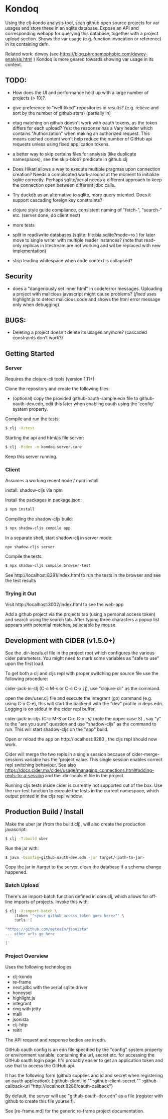 # Kondoq

Using the clj-kondo analysis tool, scan github open source projects for var usages and store these in an sqlite
 database.
Expose an API and corresponding webapp for querying this database, together with a project upload section. 
Shows the var usage (e.g. function invocation or reference) in its containing defn.

Related work: dewey (see https://blog.phronemophobic.com/dewey-analysis.html )
Kondoq is more geared towards showing var usage in its context.

## TODO:
- How does the UI and performance hold up with a large number of projects (> 10)?. 
- give preference to "well-liked" repositories in results? (e.g. retieve and sort by the number of github stars)
  (partially in)
- etag matching on github doesn't work with oauth tokens, as the token differs for each upload?
  Yes: the response has a Vary header which contains "Authorization" when making an authorized request. This means
  cached content won't help reduce the number of GitHub api requests unless using fixed application tokens.

- a better way to skip certains files for analysis (like duplicate namespaces), see the skip-blob? predicate in
  github.clj

- Does Hikari allows a way to execute multiple pragmas upon connection creation? Needs a complicated work-around at
  the moment to initialize sqlite correctly. Perhaps sqlite/xerial needs a different approach to keep the
  connection open between different jdbc calls.

- Try duckdb as an alternative to sqlite, more query oriented. Does it support cascading foreign key constraints?

- clojure style guide compliance, consistent naming of "fetch-", "search-" etc. (server done, do client next)
- more tests
- split in read/write databases (sqlite: file:bla.sqlite?mode=ro ) for later move to single writer with multiple
  reader instances?
  (note that read-only replicas in litestream are not working and wil be replaced with new implementation)
- strip leading whitespace when code context is collapsed?

## Security
- does a "dangeriously set inner html" in code/error messages. Uploading a project with malicious
  javascript might cause problems? (*fixed* uses highlight.js to detect malicious code and shows the html error
  message only when debugging)

## BUGS:
- Deleting a project doesn't delete its usages anymore? (cascaded constraints don't work?)

## Getting Started

### Server

Requires the  clojure-cli tools (version 1.11+)

Clone the repository and create the following files:
- (optional) copy the provided github-oauth-sample.edn file to github-oauth-dev.edn, edit this later when enabling
  oauth using the 'config' system property.

Compile and run the tests:

```sh
$ clj -X:test
```

Starting the api and html/js file server:

```sh
$ clj -M:dev -m kondoq.server.core
```

Keep this server running.

### Client
Assumes a working recent node / npm install

install: shadow-cljs via npm

Install the packages in package.json:

```sh
$ npm install
```

Compiling the shadow-cljs build:

```sh
$ npx shadow-cljs compile app
```

In a separate shell, start shadow-clj in server mode:
```
npx shadow-cljs server
```

Compile the tests:

```sh
$ npx shadow-cljs compile browser-test
```

See http://localhost:8281/index.html to run the tests in the browser and see the test results

### Trying it Out

Visit http://localhost:3002/index.html to see the web-app

Add a github project via the projects tab (using a personal access token) and search using the search tab. After
typing three characters a popup list appears with potential matches, selectable by mouse.

## Development with CIDER (v1.5.0+)

See the .dir-locals.el file in the project root which configures the various cider parameters. You might need to
mark some variables as "safe to use" upon the first load.

To get both a clj and cljs repl with proper switching per source file use the following procedure:

cider-jack-in-clj  (C-c M-s or C-c C-x j j), use "clojure-cli" as the command.

open the dev/user.clj file and execute the integrant (go) command (e.g. using C-x C-e), this will start the backend
with the "dev" profile in deps.edn. Logging is on stdout in the cider repl buffer.

cider-jack-in-cljs (C-c M-S or C-c C-x j s) (note the upper-case S) , say "y" to the "are you sure" question and use
"shadow-cljs" as the command to run. This will start shadow-cljs on the "app" build.

Open or reload the app on http://localhost:8280 , the cljs repl should now work.

Cider will merge the two repls in a single session because of cider-merge-sessions variable has the 'project
value. This single session enables correct repl switching behaviour.
See also https://docs.cider.mx/cider/usage/managing_connections.html#adding-repls-to-a-session and the
.dir-locals.el file in the project.

Running cljs tests inside cider is currently not supported out of the box. Use the run-test function to execute the
tests in the current namespace, which output printed in the cljs repl window.

## Production Build / Install

Make the uber jar (from the build.clj), will also create the production javascript:

```sh
$ clj -T:build uber
```

Run the jar with:

```sh
$ java -Dconfig=github-oauth-dev.edn -jar target/<path-to-jar>
```

Copy the jar in /target to the server, clean the database if a schema change happened.

### Batch Upload
There's an import-batch function defined in core.clj, which allows for off-line imports of projects. Invoke this
with:

```sh
$ clj -X:import-batch \
    :token '"<your github access token goes here>"' \
    :urls '[

"https://github.com/metosin/jsonista"
... other urls go here

]'
```

### Project Overview

Uses the following technologies:

- clj-kondo
- re-frame
- next.jdbc with the xerial sqlite driver
- honeysql
- highlight.js
- integrant
- ring with jetty
- malli
- jsonista
- clj-http
- reitit

The API request and response bodies are in edn.

GitHub oauth config is an edn file specified by the "config" system property or environment variable, containing
the url, secret etc. for accessing the GitHub oauth login page.
It's probably easier to get an application token and use that to access the GitHub api.

It has the following form (github supplies and id and secret when registering an oauth application):
{:github-client-id "<client-id>"
 :github-client-secret "<client-secret>"
 :github-callback-uri "http://localhost:8280/oauth-callback"}

By default, the server will use  "github-oauth-dev.edn" as a file (register with github to create this file yourself).

See [re-frame.md] for the generic re-frame project documentation.
